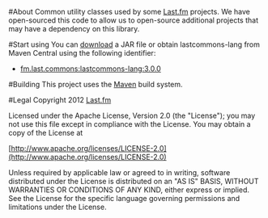 #About
Common utility classes used by some [Last.fm](http://www.last.fm) projects. We have open-sourced this code to allow us to open-source additional projects that may have a dependency on this library.

#Start using
You can [download](https://github.com/lastfm/lastcommons-lang/downloads) a JAR file or obtain lastcommons-lang from Maven Central using the following identifier:
* [fm.last.commons:lastcommons-lang:3.0.0](http://search.maven.org/#artifactdetails%7Cfm.last.commons%7Clastcommons-lang%7C3.0.0%7Cjar)

#Building
This project uses the [Maven](http://maven.apache.org/) build system.

#Legal
Copyright 2012 [Last.fm](http://www.last.fm/)

Licensed under the Apache License, Version 2.0 (the "License");
you may not use this file except in compliance with the License.
You may obtain a copy of the License at
 
[http://www.apache.org/licenses/LICENSE-2.0](http://www.apache.org/licenses/LICENSE-2.0)
 
Unless required by applicable law or agreed to in writing, software
distributed under the License is distributed on an "AS IS" BASIS,
WITHOUT WARRANTIES OR CONDITIONS OF ANY KIND, either express or implied.
See the License for the specific language governing permissions and
limitations under the License.
